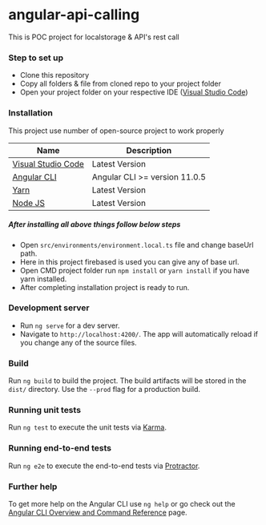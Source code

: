 # angular-api-calling

This is POC project for localstorage & API's rest call

### Step to set up

* Clone this repository
* Copy all folders & file from cloned repo to your project folder
* Open your project folder on your respective IDE ([Visual Studio Code](https://github.com/angular/angular-cli))

### Installation

This project use number of open-source project to work properly

| Name | Description |
| ---- | ----------- |
| [Visual Studio Code](https://github.com/angular/angular-cli) | Latest Version |
| [Angular CLI](https://github.com/angular/angular-cli) | Angular CLI >= version 11.0.5 |
| [Yarn](https://classic.yarnpkg.com/en/docs/install) | Latest Version |
| [Node JS](https://nodejs.org/en/download/) | Latest Version |

##### After installing all above things follow below steps
* Open `src/environments/environment.local.ts` file and change baseUrl path.
* Here in this project firebased is used you can give any of base url.
* Open CMD project folder run `npm install` or `yarn install` if you have yarn installed.
* After completing installation project is ready to run.

### Development server

* Run `ng serve` for a dev server. 
* Navigate to `http://localhost:4200/`. The app will automatically reload if you change any of the source files.

### Build

Run `ng build` to build the project. The build artifacts will be stored in the `dist/` directory. Use the `--prod` flag for a production build.

### Running unit tests

Run `ng test` to execute the unit tests via [Karma](https://karma-runner.github.io).

### Running end-to-end tests

Run `ng e2e` to execute the end-to-end tests via [Protractor](http://www.protractortest.org/).

### Further help

To get more help on the Angular CLI use `ng help` or go check out the [Angular CLI Overview and Command Reference](https://angular.io/cli) page.